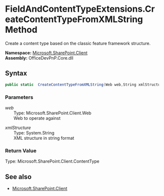 # FieldAndContentTypeExtensions.CreateContentTypeFromXMLString Method  
Create a content type based on the classic feature framework structure.  

**Namespace:** [Microsoft.SharePoint.Client](Microsoft.SharePoint.Client.md)  
**Assembly:** OfficeDevPnP.Core.dll  
## Syntax
```C#
public static  CreateContentTypeFromXMLString(Web web,String xmlStructure)
```
### Parameters
*web*  
&emsp;&emsp;Type: Microsoft.SharePoint.Client.Web  
&emsp;&emsp;Web to operate against  
  
*xmlStructure*  
&emsp;&emsp;Type: System.String  
&emsp;&emsp;XML structure in string format  
  
### Return Value
Type: Microsoft.SharePoint.Client.ContentType  

## See also
- [Microsoft.SharePoint.Client](Microsoft.SharePoint.Client.md)
